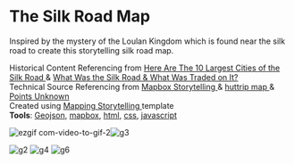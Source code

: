 # The Silk Road Map
 
Inspired by the mystery of the Loulan Kingdom which is found near the silk road to create this storytelling silk road map.
<div>
 Historical Content Referencing from <a href="https://www.thecollector.com/silk-road-cities/#">Here Are The 10 Largest Cities of the Silk Road
</a> &
<a href="https://www.thecollector.com/what-was-the-silk-road/">What Was the Silk Road & What Was Traded on It?
</a>
 </div>
 
 <div>
 Technical Source Referencing from <a href="https://github.com/mapbox/storytelling">Mapbox Storytelling
</a> &
 <a href="https://map.huttrip.com">huttrip map
</a>&
  <a href="https://pointsunknown.nyc/web%20mapping/mapbox/2021/07/20/11A_MapboxStorytelling.html">Points Unknown
</a>
 </div>
 
  <div>
 Created using <a href="https://github.com/mapbox/storytelling">Mapping Storytelling
</a> template

 </div>
 <strong>Tools</strong>: <ins>Geojson</ins>, <ins>mapbox</ins>, <ins>html</ins>, <ins>css</ins>, <ins>javascript</ins>

![ezgif com-video-to-gif-2](https://user-images.githubusercontent.com/112721395/233448881-d8d241ea-a454-4b44-a6df-55275d174452.gif)![g3](https://user-images.githubusercontent.com/112721395/233450655-b9ac79f6-a9cb-4a57-818c-8f8e02405081.jpeg)


![g2](https://user-images.githubusercontent.com/112721395/233450644-e99251a6-f418-4384-9a8d-ffb1865c5f6b.jpeg)
![g4](https://user-images.githubusercontent.com/112721395/233450657-9fe47fba-93ef-4bce-9ef9-565dd29b8477.jpeg)
![g6](https://user-images.githubusercontent.com/112721395/233450659-f6a7b46d-1804-4e96-a84e-4642f8d19d7d.jpeg)
